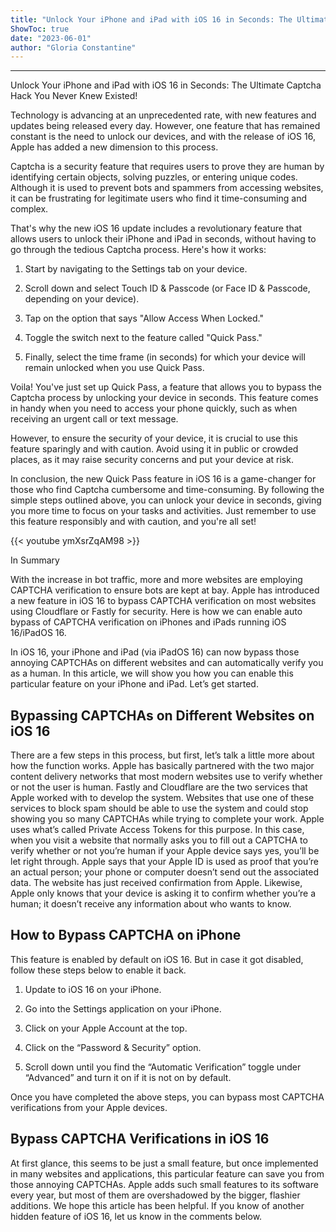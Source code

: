 ```yaml
---
title: "Unlock Your iPhone and iPad with iOS 16 in Seconds: The Ultimate Captcha Hack You Never Knew Existed!"
ShowToc: true 
date: "2023-06-01"
author: "Gloria Constantine"
---
```

*****
Unlock Your iPhone and iPad with iOS 16 in Seconds: The Ultimate Captcha Hack You Never Knew Existed!

Technology is advancing at an unprecedented rate, with new features and updates being released every day. However, one feature that has remained constant is the need to unlock our devices, and with the release of iOS 16, Apple has added a new dimension to this process.

Captcha is a security feature that requires users to prove they are human by identifying certain objects, solving puzzles, or entering unique codes. Although it is used to prevent bots and spammers from accessing websites, it can be frustrating for legitimate users who find it time-consuming and complex.

That's why the new iOS 16 update includes a revolutionary feature that allows users to unlock their iPhone and iPad in seconds, without having to go through the tedious Captcha process. Here's how it works:

1. Start by navigating to the Settings tab on your device.

2. Scroll down and select Touch ID & Passcode (or Face ID & Passcode, depending on your device).

3. Tap on the option that says "Allow Access When Locked."

4. Toggle the switch next to the feature called "Quick Pass."

5. Finally, select the time frame (in seconds) for which your device will remain unlocked when you use Quick Pass.

Voila! You've just set up Quick Pass, a feature that allows you to bypass the Captcha process by unlocking your device in seconds. This feature comes in handy when you need to access your phone quickly, such as when receiving an urgent call or text message.

However, to ensure the security of your device, it is crucial to use this feature sparingly and with caution. Avoid using it in public or crowded places, as it may raise security concerns and put your device at risk.

In conclusion, the new Quick Pass feature in iOS 16 is a game-changer for those who find Captcha cumbersome and time-consuming. By following the simple steps outlined above, you can unlock your device in seconds, giving you more time to focus on your tasks and activities. Just remember to use this feature responsibly and with caution, and you're all set!

{{< youtube ymXsrZqAM98 >}} 



In Summary


With the increase in bot traffic, more and more websites are employing CAPTCHA verification to ensure bots are kept at bay.
Apple has introduced a new feature in iOS 16 to bypass CAPTCHA verification on most websites using Cloudflare or Fastly for security.
Here is how we can enable auto bypass of CAPTCHA verification on iPhones and iPads running iOS 16/iPadOS 16.







In iOS 16, your iPhone and iPad (via iPadOS 16) can now bypass those annoying CAPTCHAs on different websites and can automatically verify you as a human. In this article, we will show you how you can enable this particular feature on your iPhone and iPad.
Let’s get started.

 
## Bypassing CAPTCHAs on Different Websites on iOS 16


There are a few steps in this process, but first, let’s talk a little more about how the function works.
Apple has basically partnered with the two major content delivery networks that most modern websites use to verify whether or not the user is human. Fastly and Cloudflare are the two services that Apple worked with to develop the system. Websites that use one of these services to block spam should be able to use the system and could stop showing you so many CAPTCHAs while trying to complete your work. Apple uses what’s called Private Access Tokens for this purpose.
In this case, when you visit a website that normally asks you to fill out a CAPTCHA to verify whether or not you’re human if your Apple device says yes, you’ll be let right through. Apple says that your Apple ID is used as proof that you’re an actual person; your phone or computer doesn’t send out the associated data. The website has just received confirmation from Apple. Likewise, Apple only knows that your device is asking it to confirm whether you’re a human; it doesn’t receive any information about who wants to know.

 
## How to Bypass CAPTCHA on iPhone


This feature is enabled by default on iOS 16. But in case it got disabled, follow these steps below to enable it back.
1. Update to iOS 16 on your iPhone.
2. Go into the Settings application on your iPhone.
3. Click on your Apple Account at the top.

4. Click on the “Password & Security” option.

5. Scroll down until you find the “Automatic Verification” toggle under “Advanced” and turn it on if it is not on by default.

Once you have completed the above steps, you can bypass most CAPTCHA verifications from your Apple devices.

 
## Bypass CAPTCHA Verifications in iOS 16


At first glance, this seems to be just a small feature, but once implemented in many websites and applications, this particular feature can save you from those annoying CAPTCHAs. Apple adds such small features to its software every year, but most of them are overshadowed by the bigger, flashier additions.
We hope this article has been helpful. If you know of another hidden feature of iOS 16, let us know in the comments below.




